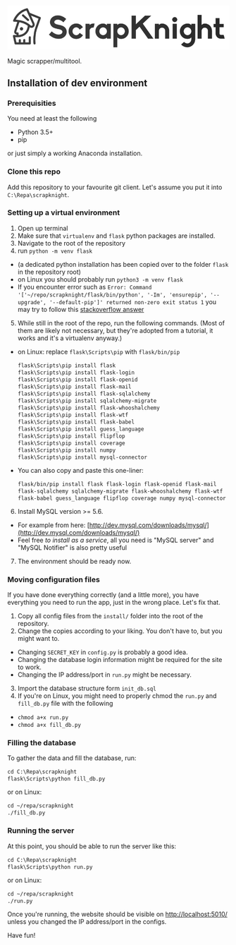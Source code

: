 ![ScrapKnight logo](app/static/img/logo_full.png)

Magic scrapper/multitool.

## Installation of dev environment

### Prerequisities
You need at least the following

* Python 3.5+
* pip

or just simply a working Anaconda installation.

### Clone this repo
Add this repository to your favourite git client. Let's assume you put it into `C:\Repa\scrapknight`.

### Setting up a virtual environment

1. Open up terminal
2. Make sure that `virtualenv` and `flask` python packages are installed.
3. Navigate to the root of the repository
4. run `python -m venv flask`
 * (a dedicated python installation has been copied over to the folder `flask` in the repository root)
 * on Linux you should probably run `python3 -m venv flask`
 * If you encounter error such as `Error: Command '['~/repo/scrapknight/flask/bin/python', '-Im', 'ensurepip', '--upgrade', '--default-pip']' returned non-zero exit status 1` you may try to follow this [stackoverflow answer](http://stackoverflow.com/a/26314477)
5. While still in the root of the repo, run the following commands. (Most of them are likely not necessary, but they're adopted from a tutorial, it works and it's a virtualenv anyway.)
 * on Linux: replace `flask\Scripts\pip` with `flask/bin/pip`

    ```     
    flask\Scripts\pip install flask
    flask\Scripts\pip install flask-login
    flask\Scripts\pip install flask-openid
    flask\Scripts\pip install flask-mail
    flask\Scripts\pip install flask-sqlalchemy
    flask\Scripts\pip install sqlalchemy-migrate
    flask\Scripts\pip install flask-whooshalchemy
    flask\Scripts\pip install flask-wtf
    flask\Scripts\pip install flask-babel
    flask\Scripts\pip install guess_language
    flask\Scripts\pip install flipflop
    flask\Scripts\pip install coverage
    flask\Scripts\pip install numpy
    flask\Scripts\pip install mysql-connector
    ```
 * You can also copy and paste this one-liner:

    ```
    flask/bin/pip install flask flask-login flask-openid flask-mail flask-sqlalchemy sqlalchemy-migrate flask-whooshalchemy flask-wtf flask-babel guess_language flipflop coverage numpy mysql-connector
    ```
6. Install MySQL version >= 5.6.
 * For example from here: [http://dev.mysql.com/downloads/mysql/](http://dev.mysql.com/downloads/mysql/)
 * Feel free *to install as a service*, all you need is "MySQL server" and "MySQL Notifier" is also pretty useful
7. The environment should be ready now.

### Moving configuration files
If you have done everything correctly (and a little more), you have everything you need to run the app, just in the wrong place. Let's fix that.

1. Copy all config files from the `install/` folder into the root of the repository.
2. Change the copies according to your liking. You don't have to, but you might want to.
 * Changing `SECRET_KEY` in `config.py` is probably a good idea.
 * Changing the database login information might be required for the site to work.
 * Changing the IP address/port in `run.py` might be necessary.
3. Import the database structure form `init_db.sql`
4. If you're on Linux, you might need to properly chmod the `run.py` and `fill_db.py` file with the following
 * `chmod a+x run.py`
 * `chmod a+x fill_db.py`


### Filling the database
To gather the data and fill the database, run:

    cd C:\Repa\scrapknight
    flask\Scripts\python fill_db.py

or on Linux:

    cd ~/repa/scrapknight
    ./fill_db.py


### Running the server
At this point, you should be able to run the server like this:

    cd C:\Repa\scrapknight
    flask\Scripts\python run.py

or on Linux:

    cd ~/repa/scrapknight
    ./run.py

Once you're running, the website should be visible on [http://localhost:5010/](http://localhost:5010/) unless you changed the IP address/port in the configs.

Have fun!
